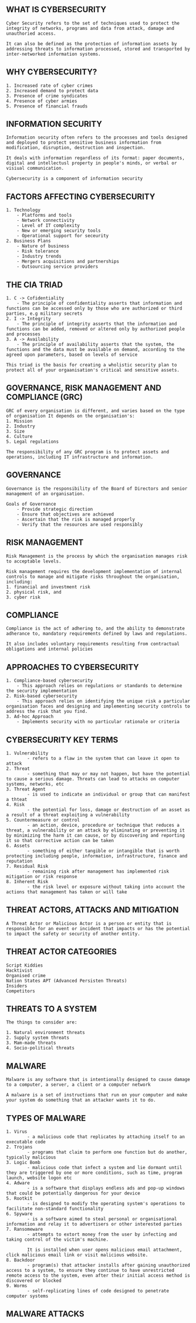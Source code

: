 WHAT IS CYBERSECURITY
------------------------------------------
```
Cyber Security refers to the set of techniques used to protect the integrity of networks, programs and data from attack, damage and unauthoried access.

It can also be defined as the protection of information assets by addressing threats to information processed, stored and transported by inter-networked information systems.
```

WHY CYBERSECURITY?
------------------------------------------
```
1. Increased rate of cyber crimes
2. Increased demand to protect data
3. Presence of crime syndicates
4. Presence of cyber armies
5. Presence of financial frauds
```

INFORMATION SECURITY
------------------------------------------
```
Information security often refers to the processes and tools designed and deployed to protect sensitive business information from modification, disruption, destruction and inspection.

It deals with information regardless of its format: paper documents, digital and intellectusl property in people's minds, or verbal or visiual communication.

Cybersecurity is a component of information security
```


FACTORS AFFECTING CYBERSECURITY
------------------------------------------
```
1. Technology
    - Platforms and tools
    - Network connectivity
    - Level of IT complexity
    - New or emerging security tools
    - Operational support for seceurity
2. Business Plans
    - Nature of business 
    - Risk tolerance
    - Industry trends
    - Mergers acquisitions and partnerships
    - Outsourcing service providers
```


THE CIA TRIAD
------------------------------------------
```
1. C -> Cofidentiality
    - The principle of confidentiality asserts that information and functions can be accessed only by those who are authorized or third parties, e.g military secrets
2. I -> Integrity
    - The principle of integrity asserts that the information and functions can be added, removed or altered only by authorized people and processes
3. A -> Availability
    - The principle of availability asserts that the system, the functions and the data must be available on demand, according to the agreed upon parameters, based on levels of service

This triad is the basis for creating a wholistic security plan to protect all of your orgaanisation's critical and sensitive assets.
```


GOVERNANCE, RISK MANAGEMENT AND COMPLIANCE (GRC)
------------------------------------------------
```
GRC of every organisation is different, and varies based on the type of organisation It depends on the organisation's:
1. Mission
2. Industry
3. Size
4. Culture
5. Legal regulations

The responsibility of any GRC program is to protect assets and operations, including IT infrastructure and information.
```


GOVERNANCE
------------------------------------------
```
Governance is the responsibility of the Board of Directors and senior management of an organisation.

Goals of Governance
    - Provide strategic direction
    - Ensure that objectives are achieved
    - Ascertain that the risk is managed properly
    - Verify that the resources are used responsibly
```


RISK MANAGEMENT
------------------------------------------
```
Risk Management is the process by which the organisation manages risk to acceptable levels. 

Risk management requires the development implementation of internal controls to manage and mitigate risks throughout the organisation, including:
1. financial and investment risk
2. physical risk, and
3. cyber risk
```


COMPLIANCE
------------------------------------------
```
Compliance is the act of adhering to, and the ability to demonstrate adherance to, mandatory requirements defined by laws and regulations.

It also includes voluntary requirements resulting from contractual obligations and internal policies
```


APPROACHES TO CYBERSECURITY
------------------------------------------
```
1. Compliance-based cybersecurity
    - This approach relies on regulations or standards to determine the security implementation
2. Risk-based cybersecurity
    - This approach relies on identifying the unique risk a particular organisation faces and designing and implementing security controls to address the risk that you find.
3. Ad-hoc Approach
    - Implements security with no particular rationale or criteria
```


CYBERSECURITY KEY TERMS
------------------------------------------
```
1. Vulnerability
        - refers to a flaw in the system that can leave it open to attack
2. Threat
        - something that may or may not happen, but have the potential to cause a serious damage. Threats can lead to attacks on computer systems, networks, etc
3. Threat Agent
        - is used to indicate an individual or group that can manifest a thteat
4. Risk
        - the potential for loss, damage or destruction of an asset as a result of a threat exploiting a vulnerability
5. Countermeasure or control
        - an action, device, procedure or technique that reduces a threat, a vulnerability or an attack by eliminating or preventing it by minimizing the harm it can cause, or by discovering and reporting it so that corrective action can be taken
6. Assets
        - something of either tangible or intangible that is worth protecting including people, information, infrastructure, finance and reputation
7. Residual Risk
        - remaining risk after management has implemented risk mitigation or risk response
8. Inherent Risk
        - the risk level or exposure without taking into account the actions that management has taken or will take
```


THREAT ACTORS, ATTACKS AND MITIGATION
------------------------------------------
```
A Threat Actor or Malicious Actor is a person or entity that is responsible for an event or incident that impacts or has the potential to impact the safety or security of another entity.
```


THREAT ACTOR CATEGORIES
------------------------------------------
```
Script Kiddies
Hacktivist
Organised crime
Nation States APT (Advanced Persisten Threats)
Insiders 
Competitors
```


THREATS TO A SYSTEM
------------------------------------------
```
The things to consider are:

1. Natural environment threats
2. Supply system threats
3. Mam-made threats
4. Socio-political threats
```


MALWARE
------------------------------------------
```
Malware is any software that is intentionally designed to cause damage to a computer, a server, a client or a computer network

A malware is a set of instructions that run on your computer and make your system do something that an attacker wants it to do.
```


TYPES OF MALWARE
------------------------------------------
```
1. Virus 
        - a malicious code that replicates by attaching itself to an executable code
2. Trojans
        - programs that claim to perform one function but do another, typically malicious
3. Logic Bomb
        - malicious code that infect a system and lie dormant until they are triggered by one or more conditions, such as time, program launch, website logon etc
4. Adware
        - is a software that displays endless ads and pop-up windows that could be potentially dangerous for your device
5. Rootkit
        - is designed to modify the operating system's operations to facilitate non-standard functionality
6. Spyware
        - is a software aimed to steal personal or organisational information and relay it to advertisers or other interested parties
7. Ransomeware 
        - attempts to extort money from the user by infecting and taking control of the victim's machine.

        It is installed when user opens malicious email attachment, click malicious email link or visit malicious website.
8. Backdoor 
        - program(s) that attacker installs after gaining unauthorized access to a system, to ensure they continue to have unrestricted remote access to the system, even after their initial access method is discovered or blocked
9. Worms
        - self-replicating lines of code designed to penetrate computer systems
```


MALWARE ATTACKS
------------------------------------------
```
```

